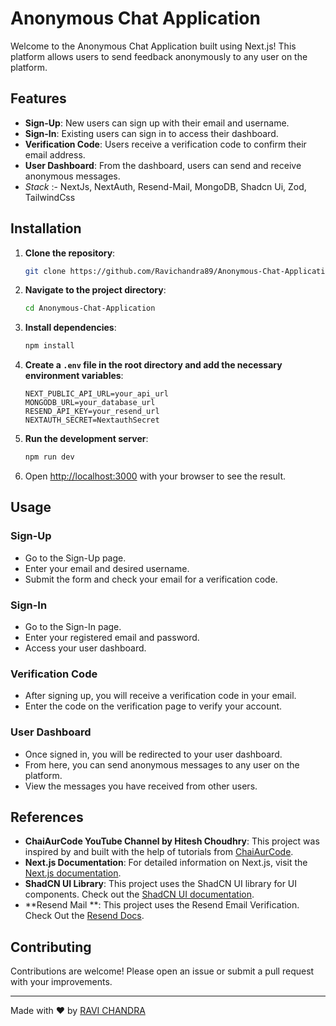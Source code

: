 # Anonymous Chat Application

Welcome to the Anonymous Chat Application built using Next.js! This platform allows users to send feedback anonymously to any user on the platform.

## Features

- **Sign-Up**: New users can sign up with their email and username.
- **Sign-In**: Existing users can sign in to access their dashboard.
- **Verification Code**: Users receive a verification code to confirm their email address.
- **User Dashboard**: From the dashboard, users can send and receive anonymous messages.
- *Stack* :- NextJs, NextAuth, Resend-Mail, MongoDB, Shadcn Ui, Zod, TailwindCss

## Installation

1. **Clone the repository**:
    ```sh
    git clone https://github.com/Ravichandra89/Anonymous-Chat-Application.git
    ```

2. **Navigate to the project directory**:
    ```sh
    cd Anonymous-Chat-Application
    ```

3. **Install dependencies**:
    ```sh
    npm install
    ```

4. **Create a `.env` file in the root directory and add the necessary environment variables**:
    ```env
    NEXT_PUBLIC_API_URL=your_api_url
    MONGODB_URL=your_database_url
    RESEND_API_KEY=your_resend_url
    NEXTAUTH_SECRET=NextauthSecret
    ```

5. **Run the development server**:
    ```sh
    npm run dev
    ```

6. Open [http://localhost:3000](http://localhost:3000) with your browser to see the result.

## Usage

### Sign-Up

- Go to the Sign-Up page.
- Enter your email and desired username.
- Submit the form and check your email for a verification code.

### Sign-In

- Go to the Sign-In page.
- Enter your registered email and password.
- Access your user dashboard.

### Verification Code

- After signing up, you will receive a verification code in your email.
- Enter the code on the verification page to verify your account.

### User Dashboard

- Once signed in, you will be redirected to your user dashboard.
- From here, you can send anonymous messages to any user on the platform.
- View the messages you have received from other users.

## References

- **ChaiAurCode YouTube Channel by Hitesh Choudhry**: This project was inspired by and built with the help of tutorials from [ChaiAurCode](https://www.youtube.com/c/HiteshChoudharydotcom).
- **Next.js Documentation**: For detailed information on Next.js, visit the [Next.js documentation](https://nextjs.org/docs).
- **ShadCN UI Library**: This project uses the ShadCN UI library for UI components. Check out the [ShadCN UI documentation](https://ui.shadcn.com/docs).
- **Resend Mail **: This project uses the Resend Email Verification. Check Out the [Resend Docs](https://resend.com/nextjs).

## Contributing
Contributions are welcome! Please open an issue or submit a pull request with your improvements.


---

Made with ❤️ by [RAVI CHANDRA](https://github.com/Ravichandra89)
